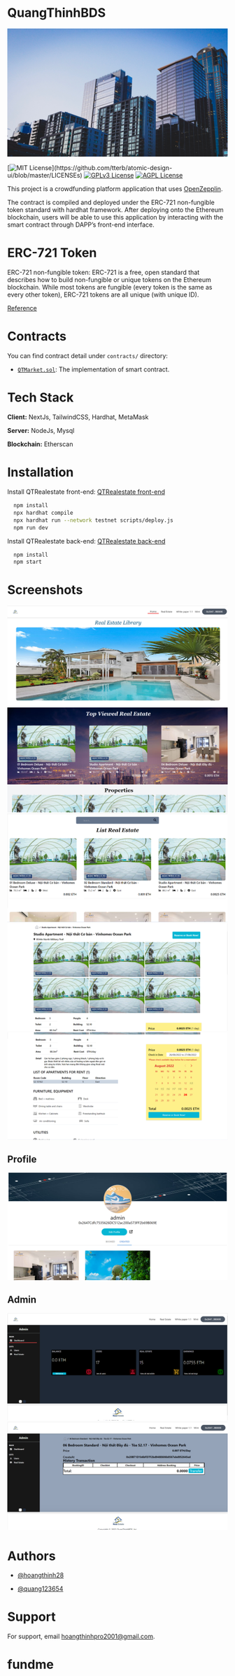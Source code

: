 # QuangThinhBDS

<p align=center>
<img src="image/jason-dent-w3eFhqXjkZE-unsplash.jpg">
</p>

[![MIT License](https://img.shields.io/apm/l/atomic-design-ui.svg?)](https://github.com/tterb/atomic-design-ui/blob/master/LICENSEs)
[![GPLv3 License](https://img.shields.io/badge/License-GPL%20v3-yellow.svg)](https://opensource.org/licenses/)
[![AGPL License](https://img.shields.io/badge/license-AGPL-blue.svg)](http://www.gnu.org/licenses/agpl-3.0)

This project is a crowdfunding platform application that uses [OpenZepplin](https://github.com/OpenZeppelin/openzeppelin-solidity).

The contract is compiled and deployed under the ERC-721 non-fungible token standard with hardhat framework. After deploying onto the Ethereum blockchain, users will be able to use this application by interacting with the smart contract through DAPP’s front-end interface.

# ERC-721 Token

ERC-721 non-fungible token:
ERC-721 is a free, open standard that describes how to build non-fungible or unique tokens on the Ethereum blockchain. While most tokens are fungible (every token is the same as every other token), ERC-721 tokens are all unique (with unique ID).

[Reference](https://github.com/ethereum/EIPs/blob/master/EIPS/eip-721.md)

# Contracts

You can find contract detail under `contracts/` directory:

- [`QTMarket.sol`](./client/contracts/QTMarket.sol):
  The implementation of smart contract.

# Tech Stack

**Client:** NextJs, TailwindCSS, Hardhat, MetaMask

**Server:** NodeJs, Mysql

**Blockchain:** Etherscan

# Installation

Install QTRealestate front-end: [QTRealestate front-end](https://github.com/hoangthinh28/QuangThinhBDS/tree/website/client)

```bash
  npm install
  npx hardhat compile
  npx hardhat run --network testnet scripts/deploy.js
  npm run dev
```

Install QTRealestate back-end: [QTRealestate back-end](https://github.com/hoangthinh28/QuangThinhBDS/tree/website/server)

```bash
  npm install
  npm start
```

# Screenshots

<p align=center>
<img src="image/s1.png">
<img src="image/s2.png">
<img src="image/s3.png">
<img src="image/s4.png">
<img src="image/s5.png">
</p>

## Profile

<p align=center>
<img src="image/profile.png">
</p>

## Admin

<p align=center>
<img src="image/admin1.png">
<img src="image/admin2.png">
</p>

# Authors

- [@hoangthinh28](https://github.com/hoangthinh28)

- [@quang123654](https://github.com/quang123654)

# Support

For support, email hoangthinhpro2001@gmail.com.

# fundme
